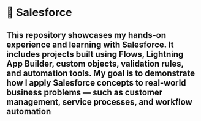 # 🧠 Salesforce
This repository showcases my hands-on experience and learning with Salesforce. It includes projects built using Flows, Lightning App Builder, custom objects, validation rules, and automation tools.
My goal is to demonstrate how I apply Salesforce concepts to real-world business problems — such as customer management, service processes, and workflow automation
---